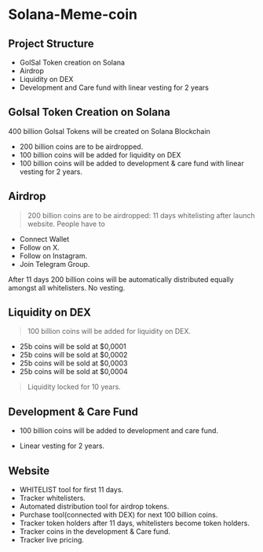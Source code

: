 # Solana-Meme-coin

## Project Structure

- GolSal Token creation on Solana
- Airdrop
- Liquidity on DEX
- Development and Care fund with linear vesting for 2 years

## Golsal Token Creation on Solana

400 billion Golsal Tokens will be created on Solana Blockchain
- 200 billion coins are to be airdropped.
- 100 billion coins will be added for liquidity on DEX 
- 100 billion coins will be added to development & care fund with linear vesting for 2 years.

## Airdrop

> 200 billion coins are to be airdropped:
> 11 days whitelisting after launch website. 
 People have to 
 - Connect Wallet
 - Follow on X.
 - Follow on Instagram.
 - Join Telegram Group.
 
After 11 days 200 billion coins will be automatically distributed equally amongst all whitelisters. No vesting.

## Liquidity on DEX

> 100 billion coins will be added for liquidity on DEX.

- 25b coins will be sold at $0,0001
- 25b coins will be sold at $0,0002
- 25b coins will be sold at $0,0003
- 25b coins will be sold at $0,0004

>  Liquidity locked for 10 years. 

## Development & Care Fund

- 100 billion coins will be added to development and care fund.

- Linear vesting for 2 years.

## Website

- WHITELIST tool for first 11 days.
- Tracker whitelisters.
- Automated distribution tool for airdrop tokens.
- Purchase tool(connected with DEX) for next 100 billion coins.
- Tracker token holders after 11 days, whitelisters become token holders.
- Tracker coins in the development & Care fund.
- Tracker live pricing.